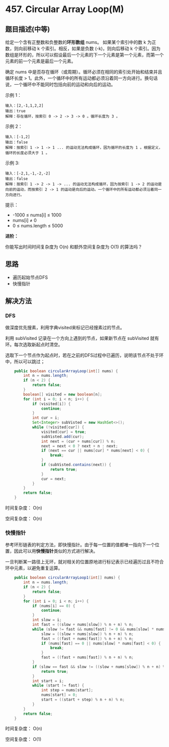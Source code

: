 
# 457. Circular Array Loop(M)

[]()

## 题目描述(中等)

给定一个含有正整数和负整数的**环形数组** nums。 如果某个索引中的数 k 为正数，则向前移动 k 个索引。相反，如果是负数 (-k)，则向后移动 k 个索引。因为数组是环形的，所以可以假设最后一个元素的下一个元素是第一个元素，而第一个元素的前一个元素是最后一个元素。

确定 nums 中是否存在循环（或周期）。循环必须在相同的索引处开始和结束并且循环长度 > 1。此外，一个循环中的所有运动都必须沿着同一方向进行。换句话说，一个循环中不能同时包括向前的运动和向后的运动。
 

示例 1：
```
输入：[2,-1,1,2,2]
输出：true
解释：存在循环，按索引 0 -> 2 -> 3 -> 0 。循环长度为 3 。
```

示例 2：
```
输入：[-1,2]
输出：false
解释：按索引 1 -> 1 -> 1 ... 的运动无法构成循环，因为循环的长度为 1 。根据定义，循环的长度必须大于 1 。
```

示例 3:
```
输入：[-2,1,-1,-2,-2]
输出：false
解释：按索引 1 -> 2 -> 1 -> ... 的运动无法构成循环，因为按索引 1 -> 2 的运动是向前的运动，而按索引 2 -> 1 的运动是向后的运动。一个循环中的所有运动都必须沿着同一方向进行。
```

提示：

- -1000 ≤ nums[i] ≤ 1000
- nums[i] ≠ 0
- 0 ≤ nums.length ≤ 5000
 

**进阶：**

你能写出时间时间复杂度为 O(n) 和额外空间复杂度为 O(1) 的算法吗？


## 思路

- 遍历起始节点DFS
- 快慢指针

## 解决方法

### DFS

做深度优先搜素，利用字典visited来标记已经搜素过的节点。

利用 subVisited 记录在一个方向上遇到的节点，如果新节点在 subVisited 就有环。每次选取新起点时清空。

选取下一个节点作为起点时，若在之前的DFS过程中已遍历，说明该节点不处于环中，所以可以跳过；

```java
    public boolean circularArrayLoop(int[] nums) {
        int n = nums.length;
        if (n < 2) {
            return false;
        }
        boolean[] visited = new boolean[n];
        for (int i = 0; i < n; i++) {
            if (visited[i]) {
                continue;
            }
            int cur = i;
            Set<Integer> subVisted = new HashSet<>();
            while (!visited[cur]) {
                visited[cur] = true;
                subVisted.add(cur);
                int next = (cur + nums[cur]) % n;
                next = next < 0 ? next + n : next;
                if (next == cur || nums[cur] * nums[next] < 0) {
                    break;
                }
                if (subVisted.contains(next)) {
                    return true;
                }
                cur = next;
            }
        }
        return false;
    }
```

时间复杂度： O(n)

空间复杂度： O(n)

### 快慢指针

参考环形链表的判定方法，即快慢指针。由于每一位置的值都唯一指向下一个位置，因此可以用**快慢指针**类似的方式进行解决。

一旦判断某一路径上无环，就对相关的位置原地进行标记表示已经遍历过且不符合环中元素，以避免重复运算。



```java
    public boolean circularArrayLoop1(int[] nums) {
        int n = nums.length;
        if (n < 2) {
            return false;
        }
        for (int i = 0; i < n; i++) {
            if (nums[i] == 0) {
                continue;
            }
            int slow = i;
            int fast = ((slow + nums[slow]) % n + n) % n;
            while (slow != fast && nums[fast] != 0 && nums[slow] * nums[fast] > 0) {
                slow = ((slow + nums[slow]) % n + n) % n;
                fast = ((fast + nums[fast]) % n + n) % n;
                if (nums[fast] == 0 || nums[slow] * nums[fast] < 0) {
                    break;
                }
                fast = ((fast + nums[fast]) % n + n) % n;
            }
            if (slow == fast && slow != ((slow + nums[slow]) % n + n) % n) {
                return true;
            }
            int start = i;
            while (start != fast) {
                int step = nums[start];
                nums[start] = 0;
                start = ((start + step) % n + n) % n;
            }
        }
        return false;
    }
```

时间复杂度： O(n)

空间复杂度： O(1)
